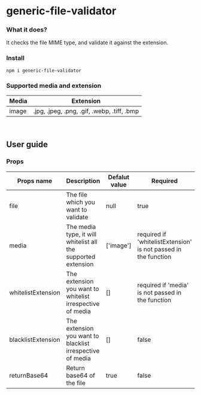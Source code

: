# generic-file-validator

### What it does?
It checks the file MIME type, and validate it against the extension.

### Install
```
npm i generic-file-validator
```

### Supported media and extension
| Media  | Extension |
| ------------- | ------------- |
| image  | .jpg, .jpeg, .png, .gif, .webp, .tiff, .bmp  |

<br>

## User guide

### Props
| Props name | Description | Defalut value | Required | Example |
| ------------- | ------------- | ------------- | ------------- | ------------- |
| file   | The file which you want to validate     | null    | true | file: file to be validated |
| media     |  The media type, it will whitelist all the supported extension       | ['image']      | required if 'whitelistExtension' is not passed in the function | media: ['image']
| whitelistExtension   | The extension you want to whitelist irrespective of media     | []    | required if 'media' is not passed in the function | whitelistExtension: ['png', 'gif'] |
| blacklistExtension   | The extension you want to blacklist irrespective of media     | []    | false | blacklistExtension: ['tiff', 'pdf'] |
| returnBase64   | Return base64 of the file     | true    | false | returnBase64: false |
